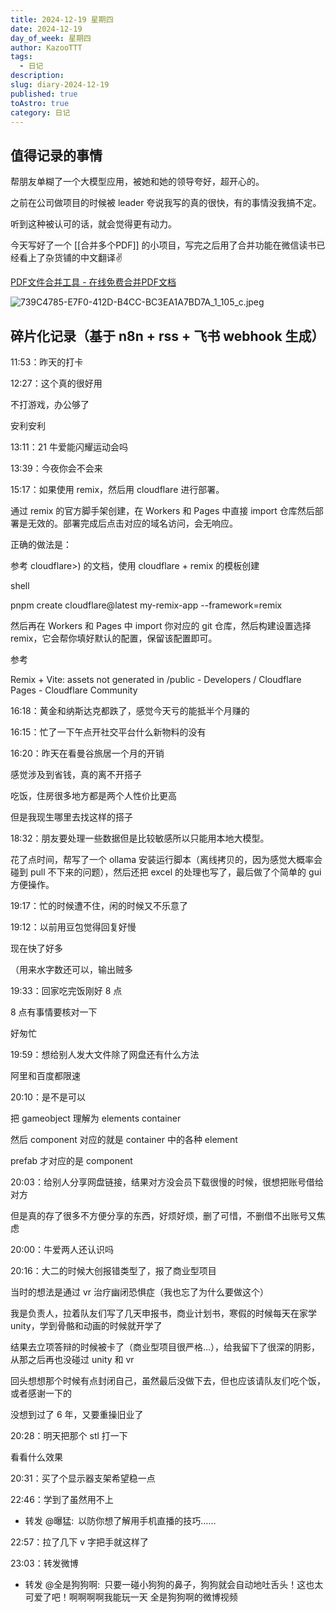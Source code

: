 ```yaml
---
title: 2024-12-19 星期四
date: 2024-12-19
day_of_week: 星期四
author: KazooTTT
tags:
  - 日记
description: 
slug: diary-2024-12-19
published: true
toAstro: true
category: 日记
---
```


## 值得记录的事情

帮朋友单糊了一个大模型应用，被她和她的领导夸好，超开心的。

之前在公司做项目的时候被 leader 夸说我写的真的很快，有的事情没我搞不定。

听到这种被认可的话，就会觉得更有动力。

今天写好了一个 [[合并多个PDF]] 的小项目，写完之后用了合并功能在微信读书已经看上了杂货铺的中文翻译✌️

[PDF文件合并工具 - 在线免费合并PDF文档](https://pdf.kazoottt.top/)

![739C4785-E7F0-412D-B4CC-BC3EA1A7BD7A_1_105_c.jpeg](https://pictures.kazoottt.top/2024/12/20241220-789854cabb309452d0dd3ef21f666e62.jpeg)

## 碎片化记录（基于 n8n + rss + 飞书 webhook 生成）

11:53：昨天的打卡

12:27：这个真的很好用  

不打游戏，办公够了  

安利安利

13:11：21 牛爱能闪耀运动会吗

13:39：今夜你会不会来

15:17：如果使用 remix，然后用 cloudflare 进行部署。  

通过 remix 的官方脚手架创建，在 Workers 和 Pages 中直接 import 仓库然后部署是无效的。部署完成后点击对应的域名访问，会无响应。  

正确的做法是：  

参考 cloudflare>) 的文档，使用 cloudflare + remix 的模板创建  

shell  

pnpm create cloudflare@latest my-remix-app --framework=remix  

然后再在 Workers 和 Pages 中 import 你对应的 git 仓库，然后构建设置选择 remix，它会帮你填好默认的配置，保留该配置即可。  

参考  

Remix + Vite: assets not generated in /public - Developers / Cloudflare Pages - Cloudflare Community

16:18：黄金和纳斯达克都跌了，感觉今天亏的能抵半个月赚的

16:15：忙了一下午点开社交平台什么新物料的没有

16:20：昨天在看曼谷旅居一个月的开销  

感觉涉及到省钱，真的离不开搭子  

吃饭，住房很多地方都是两个人性价比更高  

但是我现生哪里去找这样的搭子

18:32：朋友要处理一些数据但是比较敏感所以只能用本地大模型。  

花了点时间，帮写了一个 ollama 安装运行脚本（离线拷贝的，因为感觉大概率会碰到 pull 不下来的问题），然后还把 excel 的处理也写了，最后做了个简单的 gui 方便操作。

19:17：忙的时候遭不住，闲的时候又不乐意了

19:12：以前用豆包觉得回复好慢  

现在快了好多  

（用来水字数还可以，输出贼多

19:33：回家吃完饭刚好 8 点  

8 点有事情要核对一下  

好匆忙

19:59：想给别人发大文件除了网盘还有什么方法  

阿里和百度都限速

20:10：是不是可以  

把 gameobject 理解为 elements container  

然后 component 对应的就是 container 中的各种 element  

prefab 才对应的是 component

20:03：给别人分享网盘链接，结果对方没会员下载很慢的时候，很想把账号借给对方  

但是真的存了很多不方便分享的东西，好烦好烦，删了可惜，不删借不出账号又焦虑

20:00：牛爱两人还认识吗

20:16：大二的时候大创报错类型了，报了商业型项目  

当时的想法是通过 vr 治疗幽闭恐惧症（我也忘了为什么要做这个）  

我是负责人，拉着队友们写了几天申报书，商业计划书，寒假的时候每天在家学 unity，学到骨骼和动画的时候就开学了  

结果去立项答辩的时候被卡了（商业型项目很严格…），给我留下了很深的阴影，从那之后再也没碰过 unity 和 vr  

回头想想那个时候有点封闭自己，虽然最后没做下去，但也应该请队友们吃个饭，或者感谢一下的  

没想到过了 6 年，又要重操旧业了

20:28：明天把那个 stl 打一下  

看看什么效果

20:31：买了个显示器支架希望稳一点

22:46：学到了虽然用不上  

- 转发 @曝猛: 以防你想了解用手机直播的技巧……  

22:57：拉了几下 v 字把手就这样了

23:03：转发微博  

- 转发 @全是狗狗啊: 只要一碰小狗狗的鼻子，狗狗就会自动地吐舌头！这也太可爱了吧！啊啊啊啊我能玩一天 全是狗狗啊的微博视频  

